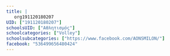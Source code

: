 ```yaml
---
title: |
   org191120180207
UID: ["191120180207"]
schoolsUID: ["Αθλητισμός"]
schoolcategories: ["Volley"]
schoolsubcategories: ["https://www.facebook.com/AONSMILON/"]
facebook: "536499656480424"
---
```


